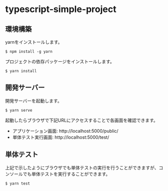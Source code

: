 # typescript-simple-project

## 環境構築

yarnをインストールします。

```console
$ npm install -g yarn
```

プロジェクトの依存パッケージをインストールします。

```console
$ yarn install
```


## 開発サーバー

開発サーバーを起動します。

```console
$ yarn serve
```

起動したらブラウザで下記URLにアクセスすることで各画面を確認できます。

* アプリケーション画面: http://localhost:5000/public/
* 単体テスト実行画面: http://localhost:5000/test/

## 単体テスト

上記で示したようにブラウザでも単体テストの実行を行うことができますが、コンソールでも単体テストを実行することができます。

```console
$ yarn test
```
